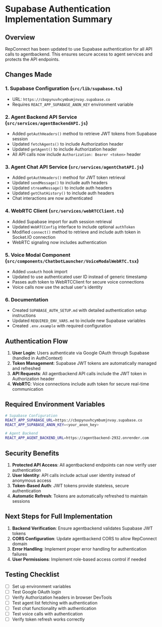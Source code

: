# Supabase Authentication Implementation Summary

## Overview

RepConnect has been updated to use Supabase authentication for all API calls to agentbackend. This ensures secure access to agent services and protects the API endpoints.

## Changes Made

### 1. Supabase Configuration (`src/lib/supabase.ts`)

- URL: `https://cbopynuvhcymbumjnvay.supabase.co`
- Requires `REACT_APP_SUPABASE_ANON_KEY` environment variable

### 2. Agent Backend API Service (`src/services/agentBackendAPI.js`)

- Added `getAuthHeaders()` method to retrieve JWT tokens from Supabase session
- Updated `fetchAgents()` to include Authorization header
- Updated `getAgent()` to include Authorization header
- All API calls now include `Authorization: Bearer <token>` header

### 3. Agent Chat API Service (`src/services/agentChatAPI.js`)

- Added `getAuthHeaders()` method for JWT token retrieval
- Updated `sendMessage()` to include auth headers
- Updated `streamMessage()` to include auth headers
- Updated `getChatHistory()` to include auth headers
- Chat interactions are now authenticated

### 4. WebRTC Client (`src/services/webRTCClient.ts`)

- Added Supabase import for auth session retrieval
- Updated `WebRTCConfig` interface to include optional `authToken`
- Modified `connect()` method to retrieve and include auth token in Socket.IO connection
- WebRTC signaling now includes authentication

### 5. Voice Modal Component (`src/components/ChatbotLauncher/VoiceModalWebRTC.tsx`)

- Added `useAuth` hook import
- Updated to use authenticated user ID instead of generic timestamp
- Passes auth token to WebRTCClient for secure voice connections
- Voice calls now use the actual user's identity

### 6. Documentation

- Created `SUPABASE_AUTH_SETUP.md` with detailed authentication setup instructions
- Updated `REQUIRED_ENV_VARS.md` to include new Supabase variables
- Created `.env.example` with required configuration

## Authentication Flow

1. **User Login**: Users authenticate via Google OAuth through Supabase (handled in AuthContext)
2. **Token Management**: Supabase JWT tokens are automatically managed and refreshed
3. **API Requests**: All agentbackend API calls include the JWT token in Authorization header
4. **WebRTC**: Voice connections include auth token for secure real-time communication

## Required Environment Variables

```bash
# Supabase Configuration
REACT_APP_SUPABASE_URL=https://cbopynuvhcymbumjnvay.supabase.co
REACT_APP_SUPABASE_ANON_KEY=<your_anon_key>

# Agent Backend
REACT_APP_AGENT_BACKEND_URL=https://agentbackend-2932.onrender.com
```

## Security Benefits

1. **Protected API Access**: All agentbackend endpoints can now verify user authentication
2. **User Identity**: API calls include actual user identity instead of anonymous access
3. **Token-Based Auth**: JWT tokens provide stateless, secure authentication
4. **Automatic Refresh**: Tokens are automatically refreshed to maintain sessions

## Next Steps for Full Implementation

1. **Backend Verification**: Ensure agentbackend validates Supabase JWT tokens
2. **CORS Configuration**: Update agentbackend CORS to allow RepConnect domain
3. **Error Handling**: Implement proper error handling for authentication failures
4. **User Permissions**: Implement role-based access control if needed

## Testing Checklist

- [ ] Set up environment variables
- [ ] Test Google OAuth login
- [ ] Verify Authorization headers in browser DevTools
- [ ] Test agent list fetching with authentication
- [ ] Test chat functionality with authentication
- [ ] Test voice calls with authentication
- [ ] Verify token refresh works correctly
